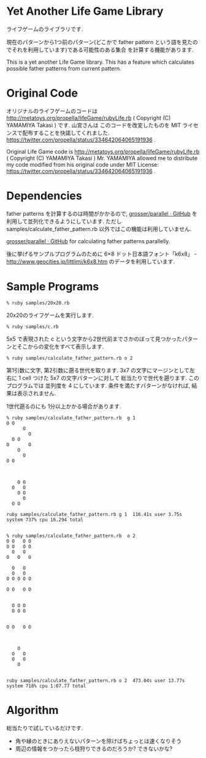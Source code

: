 # Yet Another Life Game Library

ライフゲームのライブラリです.

現在のパターンから1つ前のパターン(どこかで father pattern という語を見たのでそれを利用しています)である可能性のある集合
を計算する機能があります.

This is a yet another Life Game library.
This has a feature which calculates possible father patterns from current pattern.

# Original Code

オリジナルのライフゲームのコードは http://metatoys.org/propella/lifeGame/rubyLife.rb ( Copyright (C) YAMAMIYA Takasi ) です.
山宮さんは このコードを改変したものを MIT ライセンスで配布することを快諾してくれました.
https://twitter.com/propella/status/334642064065191936 .

Original Life Game code is http://metatoys.org/propella/lifeGame/rubyLife.rb ( Copyright (C) YAMAMIYA Takasi )
Mr. YAMAMIYA allowed me to distribute my code modified from his original code
under MIT License:
https://twitter.com/propella/status/334642064065191936 .

# Dependencies

father patterns を計算するのは時間がかかるので, [grosser/parallel · GitHub](https://github.com/grosser/parallel)
を利用して並列化できるようにしています.
ただし samples/calculate_father_pattern.rb 以外ではこの機能は利用していません.

[grosser/parallel · GitHub](https://github.com/grosser/parallel) for calculating father patterns parallelly.

後に挙げるサンプルプログラムのために
6×8 ドット日本語フォント「k6x8」 - http://www.geocities.jp/littlimi/k6x8.htm
のデータを利用しています.

# Sample Programs

    % ruby samples/20x20.rb

20x20のライフゲームを実行します.

    % ruby samples/c.rb

5x5 で表現された c という文字から2世代前までさかのぼって見つかったパターンとそこからの変化をすべて表示します.

    % ruby samples/calculate_father_pattern.rb o 2

第1引数に文字, 第2引数に遡る世代を取ります.
3x7 の文字にマージンとして左右に 1 cell つけた 5x7 の文字パターンに対して
総当たりで世代を遡ります.
このプログラムでは 並列度を 4 にしています.
条件を満たすパターンがなければ, 結果は表示されません.

1世代遡るのにも 1分以上かかる場合があります.

    % ruby samples/calculate_father_pattern.rb  g 1
    O O       
          O   
            O 
      O O     
    O       O 
        O     
          O   
    O O       
    
              
              
        O O   
      O   O   
        O O   
          O   
      O O     
              
    ruby samples/calculate_father_pattern.rb g 1  116.41s user 3.75s system 737% cpu 16.294 total


    % ruby samples/calculate_father_pattern.rb  o 2
    O O   O O 
    O O   O O 
      O   O   
    O   O   O 
              
      O   O   
      O   O   
    O O O O O 
    
    O O   O O 
              
              
      O O O   
      O O O   
              
              
    O O   O O 
        
              
              
        O     
      O   O   
      O   O   
        O     
              
              
    ruby samples/calculate_father_pattern.rb o 2  473.04s user 13.77s system 718% cpu 1:07.77 total

# Algorithm

総当たりで試しているだけです.

* 角や縁のときにありえないパターンを除けばちょっとは速くなりそう
* 周辺の情報をつかったら枝狩りできるのだろうか? できないかな?
